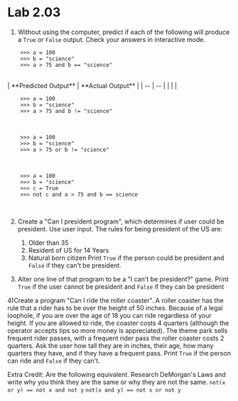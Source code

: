# Lab 2.03

1) Without using the computer, predict if each of the following will produce a `True` or `False` output. Check your answers in interactive mode. 


```
    >>> a = 100
    >>> b = "science"
    >>> a > 75 and b == "science" 
```
<br>
| **Predicted Output** | **Actual Output** |
| -- | -- |
| | |


```
    >>> a = 100
    >>> b = "science"
    >>> a > 75 and b != "science" 
```
<br>

  
```
    >>> a = 100
    >>> b = "science"
    >>> a > 75 or b != "science" 
```
<br>

  
```
    >>> a = 100
    >>> b = "science"
    >>> c = True
    >>> not c and a > 75 and b == science 
```
<br>


2) Create a "Can I president program", which determines if user could be president. Use user input. The rules for being president of the US are: 
    1. Older than 35
    2. Resident of US for 14 Years
    3. Natural born citizen
Print `True` if the person could be president and `False` if they can't be president. 

3) Alter one line of that program to be a "I can't be president?" game. Print `True` if the user cannot be president and `False` if they can be president

4)Create a program "Can I ride the roller coaster". A roller coaster has the rule that a rider has to be over the height of 50 inches. Because of a legal loophole, if you are over the age of 18 you can ride regardless of your height. If you are allowed to ride, the coaster costs 4 quarters (although the operator accepts tips so more money is appreciated). The theme park sells frequent rider passes, with a frequent rider pass the roller coaster costs 2 quarters. Ask the user how tall they are in inches, their age, how many quarters they have, and if they have a frequent pass. Print `True` if the person can ride and `False` if they can't. 


Extra Credit: Are the following equivalent. Research DeMorgan's Laws and write why you think they are the same or why they are not the same. 
`not(x or y) == not x and not y`
`not(x and y) == not x or not y`
